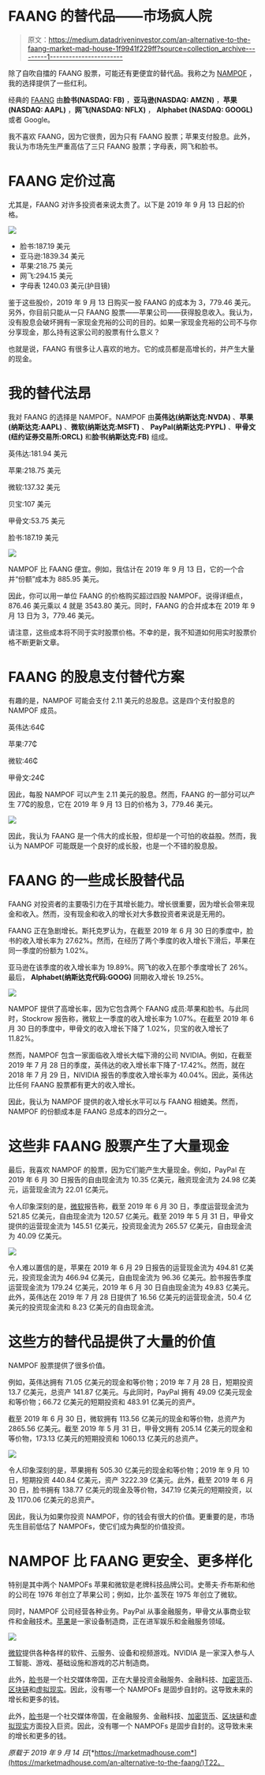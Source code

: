 # FAANG 的替代品——市场疯人院

> 原文：<https://medium.datadriveninvestor.com/an-alternative-to-the-faang-market-mad-house-1f9941f229ff?source=collection_archive---------1----------------------->

除了自吹自擂的 FAANG 股票，可能还有更便宜的替代品。我称之为 [NAMPOF](https://marketmadhouse.com/nampof-an-alternative-to-fang-stocks/) ，我的选择提供了一些红利。

经典的 [FAANG](https://www.investopedia.com/terms/f/fang-stocks-fb-amzn.asp) 由**脸书(NASDAQ: FB)** ，**亚马逊(NASDAQ: AMZN)** ，**苹果(NASDAQ: AAPL)** ，**网飞(NASDAQ: NFLX)** ， **Alphabet (NASDAQ: GOOGL)** 或者 Google。

我不喜欢 FAANG，因为它很贵，因为只有 FAANG 股票；苹果支付股息。此外，我认为市场先生严重高估了三只 FAANG 股票；字母表，网飞和脸书。

# FAANG 定价过高

尤其是，FAANG 对许多投资者来说太贵了。以下是 2019 年 9 月 13 日起的价格。

![](img/f218f7c2187a9922029ae952c432eebc.png)

*   脸书:187.19 美元
*   亚马逊:1839.34 美元
*   苹果:218.75 美元
*   网飞:294.15 美元
*   字母表 1240.03 美元(护目镜)

鉴于这些股价，2019 年 9 月 13 日购买一股 FAANG 的成本为 3，779.46 美元。另外，你目前只能从一只 FAANG 股票——苹果公司——获得股息收入。我认为，没有股息会破坏拥有一家现金充裕的公司的目的。如果一家现金充裕的公司不与你分享现金，那么持有这家公司的股票有什么意义？

也就是说，FAANG 有很多让人喜欢的地方。它的成员都是高增长的，并产生大量的现金。

# 我的替代法昂

我对 FAANG 的选择是 NAMPOF。NAMPOF 由**英伟达(纳斯达克:NVDA)** 、**苹果(纳斯达克:AAPL)** 、**微软(纳斯达克:MSFT)** 、 **PayPal(纳斯达克:PYPL)** 、**甲骨文(纽约证券交易所:ORCL)** 和**脸书(纳斯达克:FB)** 组成。

英伟达:181.94 美元

苹果:218.75 美元

微软:137.32 美元

贝宝:107 美元

甲骨文:53.75 美元

脸书:187.19 美元

![](img/a849b3493bada23f047bb6060a87e158.png)

NAMPOF 比 FAANG 便宜。例如，我估计在 2019 年 9 月 13 日，它的一个合并“份额”成本为 885.95 美元。

因此，你可以用一单位 FAANG 的价格购买超过四股 NAMPOF。说得详细点，876.46 美元乘以 4 就是 3543.80 美元。同时，FAANG 的合并成本在 2019 年 9 月 13 日为 3，779.46 美元。

请注意，这些成本将不同于实时股票价格。不幸的是，我不知道如何用实时股票价格不断更新文章。

# FAANG 的股息支付替代方案

有趣的是，NAMPOF 可能会支付 2.11 美元的总股息。这是四个支付股息的 NAMPOF 成员。

英伟达:64₵

苹果:77₵

微软:46₵

甲骨文:24₵

因此，每股 NAMPOF 可以产生 2.11 美元的股息。然而，FAANG 的一部分可以产生 77₵的股息，它在 2019 年 9 月 13 日的价格为 3，779.46 美元。

![](img/52c1d7790ac0ef895c1214736c169451.png)

因此，我认为 FAANG 是一个伟大的成长股，但却是一个可怕的收益股。然而，我认为 NAMPOF 可能既是一个良好的成长股，也是一个不错的股息股。

# FAANG 的一些成长股替代品

FAANG 对投资者的主要吸引力在于其增长能力。增长很重要，因为增长会带来现金和收入。然而，没有现金和收入的增长对大多数投资者来说是无用的。

FAANG 正在急剧增长。斯托克罗认为，在截至 2019 年 6 月 30 日的季度中，脸书的收入增长率为 27.62%。然而，在经历了两个季度的收入增长下滑后，苹果在同一季度的份额为 1.02%。

亚马逊在该季度的收入增长率为 19.89%。网飞的收入在那个季度增长了 26%。最后， **Alphabet(纳斯达克代码:GOOG)** 同期收入增长 19.25%。

![](img/ae45c5b57f68d97b0b5f9c5d31fee1fd.png)

NAMPOF 提供了高增长率，因为它包含两个 FAANG 成员:苹果和脸书。与此同时，Stockrow 报告称，微软上一季度的收入增长率为 1.07%。在截至 2019 年 6 月 30 日的季度中，甲骨文的收入增长下降了 1.02%，贝宝的收入增长了 11.82%。

然而，NAMPOF 包含一家面临收入增长大幅下滑的公司 NVIDIA。例如，在截至 2019 年 7 月 28 日的季度，英伟达的收入增长率下降了-17.42%。然而，就在 2018 年 7 月 29 日，NIVIDIA 报告的季度收入增长率为 40.04%。因此，英伟达比任何 FAANG 股票都有更大的收入增长。

因此，我认为 NAMPOF 提供的收入增长水平可以与 FAANG 相媲美。然而，NAMPOF 的份额成本是 FAANG 总成本的四分之一。

# 这些非 FAANG 股票产生了大量现金

最后，我喜欢 NAMPOF 的股票，因为它们能产生大量现金。例如，PayPal 在 2019 年 6 月 30 日报告的自由现金流为 10.35 亿美元，融资现金流为 24.98 亿美元，运营现金流为 22.01 亿美元。

令人印象深刻的是，[微软](https://geekcrunch.reviews/will-microsoft-msft-make-money-from-github/)报告称，截至 2019 年 6 月 30 日，季度运营现金流为 521.85 亿美元，自由现金流为 120.57 亿美元。截至 2019 年 5 月 31 日，甲骨文提供的运营现金流为 145.51 亿美元，投资现金流为 265.57 亿美元，自由现金流为 40.09 亿美元。

![](img/9d26fe7ac6f05d8ebd5f73fcc61b44e1.png)

令人难以置信的是，苹果在 2019 年 6 月 29 日报告的运营现金流为 494.81 亿美元，投资现金流为 466.94 亿美元，自由现金流为 96.36 亿美元。脸书报告季度运营现金流为 179.24 亿美元，2019 年 6 月 30 日自由现金流为 49.83 亿美元。此外，英伟达在 2019 年 7 月 28 日提供了 16.56 亿美元的运营现金流，50.4 亿美元的投资现金流和 8.23 亿美元的自由现金流。

# 这些方的替代品提供了大量的价值

NAMPOF 股票提供了很多价值。

例如，英伟达拥有 71.05 亿美元的现金和等价物；2019 年 7 月 28 日，短期投资 13.7 亿美元，总资产 141.87 亿美元。与此同时，PayPal 拥有 49.09 亿美元现金和等价物；66.72 亿美元的短期投资和 483.91 亿美元的资产。

截至 2019 年 6 月 30 日，微软拥有 113.56 亿美元的现金和等价物，总资产为 2865.56 亿美元。截至 2019 年 5 月 31 日，甲骨文拥有 205.14 亿美元的现金和等价物，173.13 亿美元的短期投资和 1060.13 亿美元的总资产。

![](img/9af44b4209ad55bf61b5caa49e4a8c8e.png)

令人印象深刻的是，苹果拥有 505.30 亿美元的现金和等价物；2019 年 9 月 10 日，短期投资 440.84 亿美元，资产 3222.39 亿美元。此外，截至 2019 年 6 月 30 日，脸书拥有 138.77 亿美元的现金及等价物，347.19 亿美元的短期投资，以及 1170.06 亿美元的总资产。

因此，我认为如果你投资 NAMPOF，你的钱会有很大的价值。更重要的是，市场先生目前低估了 NAMPOFs，使它们成为典型的价值投资。

# NAMPOF 比 FAANG 更安全、更多样化

特别是其中两个 NAMPOFs 苹果和微软是老牌科技品牌公司。史蒂夫·乔布斯和他的公司在 1976 年创立了苹果公司；例如，比尔·盖茨在 1975 年创立了微软。

同时，NAMPOF 公司经营各种业务。PayPal 从事金融服务，甲骨文从事商业软件和金融技术。[苹果](https://appleinsider.com/articles/19/09/11/apple-becomes-trillion-dollar-company-once-again)是一家设备制造商，正在进军娱乐和金融服务领域。

![](img/1988b4ade4fa480f0ac2e27e97cd4d20.png)

[微软](https://marketmadhouse.com/is-microsoft-the-best-value-in-tech/)提供各种各样的软件、云服务、设备和视频游戏。NVIDIA 是一家深入参与人工智能、游戏、基础设施和游戏的芯片制造商。

此外，[脸书](https://geekcrunch.reviews/facebook-fb-is-a-value-investment/)是一个社交媒体帝国，正在大量投资金融服务、金融科技、[加密货币](https://geekcrunch.reviews/can-telegrams-ton-compete-with-facebooks-project-libra/)、[区块链](https://libra.org/en-US/)和[虚拟现实](https://www.facebook.com/business/news/insights/how-virtual-reality-facilitates-social-connection)。因此，没有哪一个 NAMPOFs 是固步自封的。这导致未来的增长和更多的钱。

此外，[脸书](https://geekcrunch.reviews/facebook-fb-is-a-value-investment/)是一个社交媒体帝国，在金融服务、金融科技、[加密货币](https://geekcrunch.reviews/can-telegrams-ton-compete-with-facebooks-project-libra/)、[区块链](https://libra.org/en-US/)和[虚拟现实](https://www.facebook.com/business/news/insights/how-virtual-reality-facilitates-social-connection)方面投入巨资。因此，没有哪一个 NAMPOFs 是固步自封的。这导致未来的增长和更多的钱。

*原载于 2019 年 9 月 14 日*[*https://marketmadhouse.com*](https://marketmadhouse.com/an-alternative-to-the-faang/)T22。